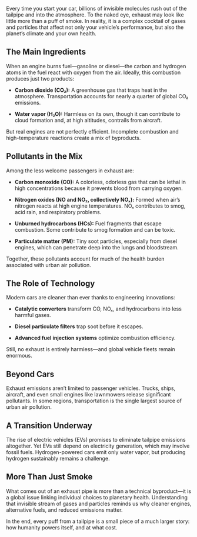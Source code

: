 Every time you start your car, billions of invisible molecules rush out of the tailpipe and into the atmosphere. To the naked eye, exhaust may look like little more than a puff of smoke. In reality, it is a complex cocktail of gases and particles that affect not only your vehicle’s performance, but also the planet’s climate and your own health.

## The Main Ingredients

When an engine burns fuel—gasoline or diesel—the carbon and hydrogen atoms in the fuel react with oxygen from the air. Ideally, this combustion produces just two products:

- **Carbon dioxide (CO₂):** A greenhouse gas that traps heat in the atmosphere. Transportation accounts for nearly a quarter of global CO₂ emissions.
    
- **Water vapor (H₂O):** Harmless on its own, though it can contribute to cloud formation and, at high altitudes, contrails from aircraft.
    

But real engines are not perfectly efficient. Incomplete combustion and high-temperature reactions create a mix of byproducts.

## Pollutants in the Mix

Among the less welcome passengers in exhaust are:

- **Carbon monoxide (CO):** A colorless, odorless gas that can be lethal in high concentrations because it prevents blood from carrying oxygen.
    
- **Nitrogen oxides (NO and NO₂, collectively NOₓ):** Formed when air’s nitrogen reacts at high engine temperatures. NOₓ contributes to smog, acid rain, and respiratory problems.
    
- **Unburned hydrocarbons (HCs):** Fuel fragments that escape combustion. Some contribute to smog formation and can be toxic.
    
- **Particulate matter (PM):** Tiny soot particles, especially from diesel engines, which can penetrate deep into the lungs and bloodstream.
    

Together, these pollutants account for much of the health burden associated with urban air pollution.

## The Role of Technology

Modern cars are cleaner than ever thanks to engineering innovations:

- **Catalytic converters** transform CO, NOₓ, and hydrocarbons into less harmful gases.
    
- **Diesel particulate filters** trap soot before it escapes.
    
- **Advanced fuel injection systems** optimize combustion efficiency.
    

Still, no exhaust is entirely harmless—and global vehicle fleets remain enormous.

## Beyond Cars

Exhaust emissions aren’t limited to passenger vehicles. Trucks, ships, aircraft, and even small engines like lawnmowers release significant pollutants. In some regions, transportation is the single largest source of urban air pollution.

## A Transition Underway

The rise of electric vehicles (EVs) promises to eliminate tailpipe emissions altogether. Yet EVs still depend on electricity generation, which may involve fossil fuels. Hydrogen-powered cars emit only water vapor, but producing hydrogen sustainably remains a challenge.

## More Than Just Smoke

What comes out of an exhaust pipe is more than a technical byproduct—it is a global issue linking individual choices to planetary health. Understanding that invisible stream of gases and particles reminds us why cleaner engines, alternative fuels, and reduced emissions matter.

In the end, every puff from a tailpipe is a small piece of a much larger story: how humanity powers itself, and at what cost.